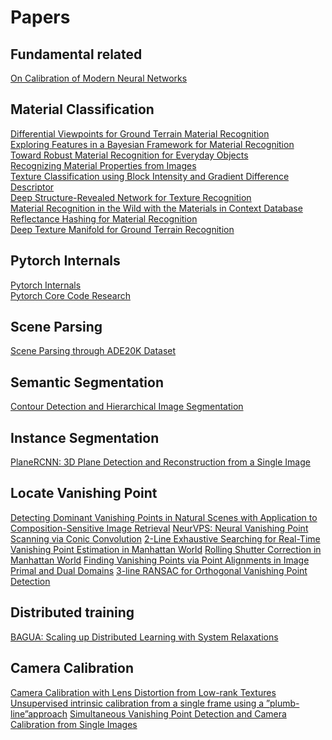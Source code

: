 # Papers 

## Fundamental related
[On Calibration of Modern Neural Networks](https://arxiv.org/pdf/1706.04599.pdf)  

## Material Classification
[Differential Viewpoints for Ground Terrain Material Recognition](https://arxiv.org/pdf/2009.11072v1.pdf)  
[Exploring Features in a Bayesian Framework for Material Recognition](http://people.csail.mit.edu/celiu/CVPR2010/maltRecogCVPR10.pdf)  
[Toward Robust Material Recognition for Everyday Objects](https://homes.cs.washington.edu/~xren/publication/hu-bmvc11-material.pdf)  
[Recognizing Material Properties from Images](https://arxiv.org/pdf/1801.03127.pdf)  
[Texture Classification using Block Intensity and Gradient Difference Descriptor](https://arxiv.org/pdf/2002.01154.pdf)  
[Deep Structure-Revealed Network for Texture Recognition](https://openaccess.thecvf.com/content_CVPR_2020/papers/Zhai_Deep_Structure-Revealed_Network_for_Texture_Recognition_CVPR_2020_paper.pdf)  
[Material Recognition in the Wild with the Materials in Context Database](https://citeseerx.ist.psu.edu/viewdoc/download?doi=10.1.1.837.3477&rep=rep1&type=pdf)  
[Reflectance Hashing for Material Recognition](https://www.cv-foundation.org/openaccess/content_cvpr_2015/papers/Zhang_Reflectance_Hashing_for_2015_CVPR_paper.pdf)  
[Deep Texture Manifold for Ground Terrain Recognition](https://openaccess.thecvf.com/content_cvpr_2018/papers/Xue_Deep_Texture_Manifold_CVPR_2018_paper.pdf)  

## Pytorch Internals
[Pytorch Internals](http://blog.ezyang.com/2019/05/pytorch-internals/)  
[Pytorch Core Code Research](https://www.miracleyoo.com/2019/12/11/Pytorch-Core-Code-Research/)

## Scene Parsing
[Scene Parsing through ADE20K Dataset](http://people.csail.mit.edu/bzhou/publication/scene-parse-camera-ready.pdf)

## Semantic Segmentation
[Contour Detection and Hierarchical Image Segmentation](https://www2.eecs.berkeley.edu/Research/Projects/CS/vision/grouping/resources.html)

## Instance Segmentation
[PlaneRCNN: 3D Plane Detection and Reconstruction from a Single Image](https://arxiv.org/pdf/1812.04072.pdf)

## Locate Vanishing Point
[Detecting Dominant Vanishing Points in Natural
Scenes with Application to Composition-Sensitive
Image Retrieval](https://arxiv.org/pdf/1608.04267.pdf)
[NeurVPS: Neural Vanishing Point Scanning via Conic Convolution](https://arxiv.org/pdf/1910.06316.pdf)
[2-Line Exhaustive Searching for Real-Time Vanishing Point Estimation in Manhattan World](https://xiaohulugo.github.io/papers/Vanishing_Point_Detection_WACV2017.pdf)
[Rolling Shutter Correction in Manhattan World](https://openaccess.thecvf.com/content_ICCV_2017/papers/Purkait_Rolling_Shutter_Correction_ICCV_2017_paper.pdf)
[Finding Vanishing Points via Point Alignments in Image Primal and Dual Domains](https://openaccess.thecvf.com/content_cvpr_2014/papers/Lezama_Finding_Vanishing_Points_2014_CVPR_paper.pdf)
[3-line RANSAC for Orthogonal Vanishing Point Detection](https://people.inf.ethz.ch/pomarc/pubs/BazinIROS12.pdf)

## Distributed training
[BAGUA: Scaling up Distributed Learning with System Relaxations](https://arxiv.org/pdf/2107.01499.pdf)

## Camera Calibration
[Camera Calibration with Lens Distortion from Low-rank Textures](https://people.eecs.berkeley.edu/~yima/matrix-rank/Files/calibration.pdf)
[Unsupervised intrinsic calibration from a single frame using a ”plumb-line”approach](https://www.cv-foundation.org/openaccess/content_iccv_2013/papers/Melo_Unsupervised_Intrinsic_Calibration_2013_ICCV_paper.pdf)
[Simultaneous Vanishing Point Detection and Camera Calibration from Single Images](https://citeseerx.ist.psu.edu/viewdoc/download?doi=10.1.1.691.5867&rep=rep1&type=pdf)